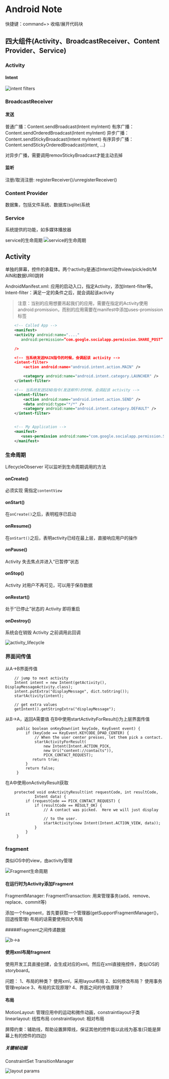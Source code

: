 # Android Note

快捷键：command+> 收缩/展开代码块

## 四大组件(Activity、BroadcastReceiver、Content Provider、Service)

### Activity

#### Intent

![intent filters](./android_resource/intent-filters_2x.png)

### BroadcastReceiver

#### 发送

普通广播：Content.sendBroadcast(Intent myIntent)
有序广播：Content.sendOrderedBroadcast(Intent myIntent)
异步广播：Content.sendStickyBroadcast(Intent myIntent)
有序异步广播：Content.sendStickyOrderedBroadcast(intent, ...)

对异步广播，需要调用removStickyBroadcast才能主动去掉

#### 监听

注册/取消注册: registerReceiver()/unregisterReceiver()

### Content Provider

数据集，包括文件系统、数据库(sqlite)系统

### Service

系统提供的功能，如多媒体播放器

service的生命周期
![service的生命周期](./android_resource/service_lifecycle.png)

## Activity

单独的屏幕，控件的承载体。两个activity是通过Intent(动作view/pick/edit/M AIN和数据URI)跳转

AndroidManifest.xml: 应用的启动入口，指定Activity，添加Intent-filter等。
Intent-filter：满足一定的条件之后，就会调起该activity
>注意：当别的应用想要吊起我们的应用，需要在指定的Activity使用android:promission，而别的应用需要在manifest中添加uses-promission标签

```xml
    <!-- Called App -->
    <manifest>
    <activity android:name="...."
       android:permission=”com.google.socialapp.permission.SHARE_POST”

    />

    <!-- 当系统发送MAIN指令的时候，会调起该 activity -->
    <intent-filter>
        <action android:name="android.intent.action.MAIN" />

        <category android:name="android.intent.category.LAUNCHER" />
    </intent-filter>

    <!-- 当系统发送SEND指令(发送邮件)的时候，会调起该 activity -->
    <intent-filter>
        <action android:name="android.intent.action.SEND" />
        <data android:type="*/*" />
        <category android:name="android.intent.category.DEFAULT" />
    </intent-filter>


    <!-- My Application -->
    <manifest>
       <uses-permission android:name="com.google.socialapp.permission.SHARE_POST" />
    </manifest>

```
### 生命周期

LifecycleObserver 可以监听到生命周期调用的方法

#### onCreate()
必须实现
需指定`contentView`
#### onStart()
在`onCreate()`之后，表明程序已启动
#### onResume()
在`onStart()`之后，表明activity已经在最上层，直接响应用户的操作
#### onPause()
Activity 失去焦点并进入“已暂停”状态
#### onStop()
Activity 对用户不再可见，可以用于保存数据
#### onRestart()
处于“已停止”状态的 Activity 即将重启
#### onDestroy()
系统会在销毁 Activity 之前调用此回调

![activity_lifecycle](./android_resource/activity_lifecycle.png)

### 界面间传值

从A->B界面传值
```
    // jump to next activity
    Intent intent = new Intent(getActivity(), DisplayMessageActivity.class);
    intent.putExtra("displayMessage", dict.toString());
    startActivity(intent);

    // get extra values
    getIntent().getStringExtra("displayMessage");
```

从B->A，返回A需要值
在B中使用startActivityForResult()为上层界面传值
```
     public boolean onKeyDown(int keyCode, KeyEvent event) {
         if (keyCode == KeyEvent.KEYCODE_DPAD_CENTER) {
             // When the user center presses, let them pick a contact.
             startActivityForResult(
                 new Intent(Intent.ACTION_PICK,
                 new Uri("content://contacts")),
                 PICK_CONTACT_REQUEST);
            return true;
         }
         return false;
     }
```
在A中使用onActivityResult获取

```
    protected void onActivityResult(int requestCode, int resultCode,
             Intent data) {
         if (requestCode == PICK_CONTACT_REQUEST) {
             if (resultCode == RESULT_OK) {
                 // A contact was picked.  Here we will just display it
                 // to the user.
                 startActivity(new Intent(Intent.ACTION_VIEW, data));
             }
         }
     }
```

### fragment

类似iOS中的view，由activity管理

![Fragment生命周期](./android_resource/fragment_lifecycle.png)

#### 在运行时为Activity添加Fragment

FragmentManager: 
FragmentTransaction: 用来管理事务(add、remove、replace、commit等)

添加一个fragment，首先要获取一个管理器(getSupportFragmentManager()，回退栈管理)
布局的话需要使用四大布局

#####Fragment之间传递数据

![b->a](./android_resource/fragment-b-to-a.png)

#### 使用xml布局fragment
使用开发工具直接创建，会生成对应的xml。然后在xml直接拖控件，类似iOS的storyboard。

问题：
1、布局的种类？
使用xml，采用layout布局
2、如何修改布局？
使用事务管理replace
3、布局的实现原理?
4、界面之间的传值原理？

#### 布局

MotionLayout: 管理应用中的运动和微件动画，constraintlayout子类
linearlayout: 线性布局
constraintlayout: 相对布局

屏障约束：辅助线，帮助设置屏障线，保证其他的控件能以此线为基准(只能是屏幕上有的控件的四边)

##### 关键帧动画
ConstraintSet 
TransitionManager 

![layout params](./android_resource/layoutparams.png)



